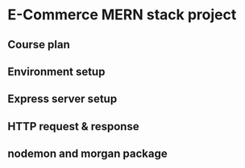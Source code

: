 # E-Commerce MERN stack project
## Course plan
## Environment setup
## Express server setup
## HTTP request & response
## nodemon and morgan package